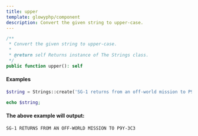 ```yaml
---
title: upper
template: glowyphp/component
description: Convert the given string to upper-case.
---
```


```php
/**
 * Convert the given string to upper-case.
 *
 * @return self Returns instance of The Strings class.
 */
public function upper(): self
```

#### Examples

```php
$string = Strings::create('SG-1 returns from an off-world mission to P9Y-3C3')->upper();

echo $string;
```

#### The above example will output:

```text
SG-1 RETURNS FROM AN OFF-WORLD MISSION TO P9Y-3C3
```
